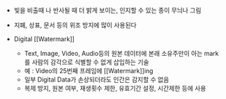 - 빛을 비출때 나 반사될 때 더 밝게 보이는, 인지할 수 있는 종이 무늬나 그림
- 지폐, 상표, 문서 등의 위조 방지에 많이 사용된다

- Digital [[Watermark]] 
	- Text, Image, Video, Audio등의 원본 데이터에 본래 소유주만이 아는 mark를 사람의 감각으로 식별할 수 없게 삽입하는 기술
	- 예 : Video의 25번째 프레임에 [[Watermark]]ing
	- 일부 Digital Data가 손상되더라도 인간은 감지할 수 없음
	- 복제 방지, 원본 여부, 재생횟수 제한, 유효기간 설정, 시간제한 등에 사용